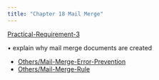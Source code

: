 ```yaml
---
title: "Chapter 18 Mail Merge"
---
```

[Practical-Requirement-3](Chapter-18-Mail-Merge/Practical-Requirement-3.md)

• explain why mail merge documents are created
- [Others/Mail-Merge-Error-Prevention](Others/Mail-Merge-Error-Prevention.md)
- [Others/Mail-Merge-Rule](Others/Mail-Merge-Rule.md)